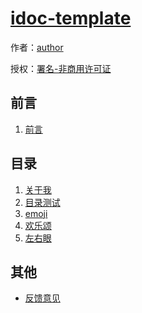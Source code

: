 # [idoc-template]()

作者：[author](https://github.com/)

授权：<a rel="license" href="http://creativecommons.org/licenses/by-nc/4.0/">署名-非商用许可证</a>

## 前言
1. [前言](#README)

## 目录
1. [关于我](#docs/me)
1. [目录测试](#docs/md)
1. [emoji](#docs/emoji)
1. [欢乐颂](#docs/a)
1. [左右眼](#docs/b)



## 其他

- [反馈意见](https://github.com///issues)


<br/><br/><br/>